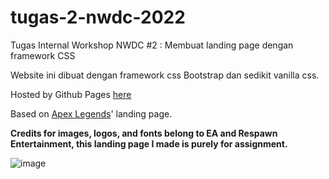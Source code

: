 # tugas-2-nwdc-2022

Tugas Internal Workshop NWDC #2 : Membuat landing page dengan framework CSS

Website ini dibuat dengan framework css Bootstrap dan sedikit vanilla css.


Hosted by Github Pages [here](https://ahmadzaki2975.github.io/tugas-1-nwdc-2022/)

Based on [Apex Legends](https://www.ea.com/en-gb/games/apex-legends)' landing page.

**Credits for images, logos, and fonts belong to EA and Respawn Entertainment, this landing page I made is purely for assignment.**

![image](https://user-images.githubusercontent.com/87590846/154897624-acfe12f6-82db-4e24-beff-58734ba150c9.png)
